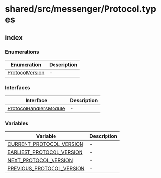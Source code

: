 # shared/src/messenger/Protocol.types

## Index

### Enumerations

| Enumeration | Description |
| ------ | ------ |
| [ProtocolVersion](enumerations/protocol-version.md) | - |

### Interfaces

| Interface | Description |
| ------ | ------ |
| [ProtocolHandlersModule](interfaces/protocol-handlers-module.md) | - |

### Variables

| Variable | Description |
| ------ | ------ |
| [CURRENT\_PROTOCOL\_VERSION](variables/current-protocol-version.md) | - |
| [EARLIEST\_PROTOCOL\_VERSION](variables/earliest-protocol-version.md) | - |
| [NEXT\_PROTOCOL\_VERSION](variables/next-protocol-version.md) | - |
| [PREVIOUS\_PROTOCOL\_VERSION](variables/previous-protocol-version.md) | - |
